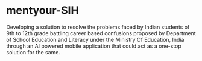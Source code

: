 # mentyour-SIH
Developing a solution to resolve the problems faced by Indian students of 9th to 12th grade battling career based confusions proposed by Department of School Education and Literacy under the Ministry Of Education, India through an AI powered mobile application that could act as a one-stop solution for the same.
